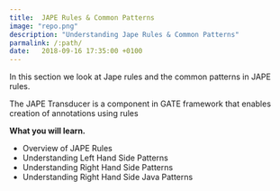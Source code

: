```yaml
---
title:  JAPE Rules & Common Patterns
image: "repo.png"
description: "Understanding Jape Rules & Common Patterns"
parmalink: /:path/
date:   2018-09-16 17:35:00 +0100
---
```






<p>In this section we look at Jape rules and the common patterns in JAPE rules.<br></p>

<p>The JAPE Transducer is a component in GATE framework that enables creation of annotations using rules </p>

<strong>What you will learn.</strong>

<ul>
  <li>Overview of JAPE Rules</li>
  <li>Understanding Left Hand Side Patterns</li>
  <li>Understanding Right Hand Side Patterns</li>
  <li>Understanding Right Hand Side Java Patterns</li>
</ul>

